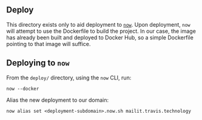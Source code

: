 ## Deploy

This directory exists only to aid deployment to [`now`](https://zeit.co/now). Upon deployment, `now` will attempt to
use the Dockerfile to build the project. In our case, the image has already been built and deployed to Docker Hub, so
 a simple Dockerfile pointing to that image will suffice.

Deploying to `now`
---

From the `deploy/` directory, using the `now` CLI, run:

`now --docker`

Alias the new deployment to our domain:

`now alias set <deployment-subdomain>.now.sh mailit.travis.technology`